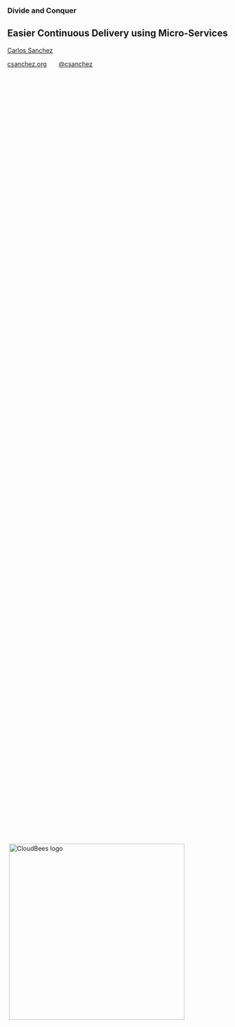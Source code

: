 ### Divide and Conquer
## Easier Continuous Delivery using Micro-Services

[Carlos Sanchez](http://csanchez.org)

[csanchez.org](http://csanchez.org) &nbsp;&nbsp;&nbsp;&nbsp;&nbsp; [@csanchez](http://twitter.com/csanchez)

<span style="display: inline-block; height: 100%; vertical-align: middle;"></span>
<img width="400" data-src="../assets/cloudbees-logo_4.png" alt="CloudBees logo" style="vertical-align: middle; ">
<img width="540" data-src="logo.png" alt="Bosnia Agile Day logo" style="vertical-align: middle; background:black;">


<!-- <small>[Watch online at carlossg.github.io/presentations](https://carlossg.github.io/presentations)</small> -->

---

# About me

Engineer @ CloudBees, Scaling Jenkins

Author of Jenkins Kubernetes plugin

Contributor to Jenkins and Maven official Docker images

Long time OSS contributor at Apache Maven, Eclipse, Puppet,…

<img width="300" data-src="../assets/gde.png" alt="GDE logo">


---



# Micro Services

> the microservice architectural style is an approach to developing a single application as a suite of **small services**,
each running in its own process and **communicating with lightweight mechanisms**, often an HTTP resource API.

----

> These services are built around **business capabilities** and **independently deployable** by fully automated deployment machinery.

<small>James Lewis and Martin Fowler</small>

----

* One application, multiple small services
* Separate processes with lightweight comunications, typically HTTP
* Deployed independently
* Minimal centralized management
* Fully automated deployment

----

### Monolith vs Micro-Services

![](../assets/sketch.png)

----

#### Componentization via Services

vs libraries

----

#### Organized around Business Capabilities

cross functional teams

#### Products not Projects

business oriented

ongoing maintenance

----

<!-- #### Smart endpoints and dumb pipes

vs ESB

decoupled and cohesive

----
-->

#### Decentralized Governance

different lenguages

Amazon: you build it you run it

----

#### Decentralized Data Management

each service manages its own database

----

#### Infrastructure Automation

Continuous Delivery

----

#### Evolutionary Design

modular design and replaceability

----

#### Design for failure

resiliency and self-healing

----

<!-- <small>[https://martinfowler.com/articles/microservices.html](https://martinfowler.com/articles/microservices.html)</small> -->


<img width="500" data-src="../assets/youmustbethistall.png">

* Rapid provisioning
* Basic monitoring
* Rapid application deployment - DevOps Culture

<small>[https://martinfowler.com/bliki/MicroservicePrerequisites.html](https://martinfowler.com/bliki/MicroservicePrerequisites.html)</small>

----

## Organizational Structure


> Any organization that designs a system will inevitably produce a design whose structure is a copy of the organization's communication structure.

<small>Conway's Law</small>

---




## Continuous Deployment

The first 90%

* Develop
* Build
* Test
* Deploy

----

## Continuous Deployment

The other 90%

* Monitor
* React to problems
* Prevent problems


----

### Automation
### Automation
### Automation

----

<img height="100%" width="100%" data-src="../assets/devops_borat.png">

----

> If you haven't automatically destroyed something by mistake, you are not automating enough

----

## Deploy without downtime

* Blue-Green deployment
* Canary deployment

----

[![](../assets/blue_green_deployments.png)](https://blog.snap-ci.com/blog/2015/06/22/continuous-deployment-strategies/)

----

[![](../assets/canary_deployments.png)]](https://blog.snap-ci.com/blog/2015/06/22/continuous-deployment-strategies/)

----

Monitoring is the new testing

----

Use data from monitoring

Take proactive actions, ie. scaling

----

# (Auto)Scaling

New and interesting problems

----

## Example: AWS

Infinite capacity

----

## Example: AWS

Resource limits: VPCs, snapshots, some instance sizes

Rate limits: affect the whole account

----

## Example: AWS

Always use different accounts for testing/production and possibly different teams

Retrying is your friend, but with exponential backoff

----

# Pets vs Cattle

----

> How would you design your infrastructure if you couldn't login? Ever.

<small>Kelsey Hightower</small>


<!--
## Pets vs Cattle vs Chicken

![](Chicken_cartoon_04.svg)

<small>[http://www.cloudcomputingexpo.com/node/3293710](http://www.cloudcomputingexpo.com/node/3293710)</small>
-->

----

## Stateful Services are Hard

Inherently

Do your services need to be deployed in a specific order?

----

Adding more replicas to services is not trivial

- data needs to be synced across replicas
- what if you kill a master node vs a replica

---




# Resilient & Self Healing Systems

----

Services need to auto adapt to changes and errors

In case of unexpected errors, try to adapt and restore to working condition

----

Never expect an order of deployment

Will your app crash if database is not yet up and running?

----

In case your database is down, what would you do?

1. send an alert and fail fast
2. keep trying

----

Services need to retry calls

Can conflict with fail-fast

----

In complex systems there is no single cause of failure

----

## Embrace failure!

![](../assets/disaster-girl.jpg)

----

## The Principles of Chaos Engineering

[principlesofchaos.org](http://principlesofchaos.org/)

* Build a Hypothesis around Steady State Behavior
* Vary Real-world Events
* Run Experiments in Production
* Automate Experiments to Run Continuously

----

![](../assets/chaosmonkey.jpeg)

----

## FIT : Failure Injection Testing

Middle ground between isolated testing and large scale chaos exercises

<small>[http://techblog.netflix.com/2014/10/fit-failure-injection-testing.html](http://techblog.netflix.com/2014/10/fit-failure-injection-testing.html)</small>


---







# Micro Services and Containers

----

![](../assets/docker-logo.png)

----

<img width="200%" data-src="../assets/lstoll.png">

----

## But it is not trivial

![](../assets/bad-containers.jpeg)

<!--
![](../assets/microservices-shit.jpg)
-->

----


## Cluster Orchestration

Allow running services in cluster

Abstract underlying infrastructure

High availability

Handle persistence for you

Network isolation and SDNs


----


![](../assets/mesos-logo.png)
<img data-src="../assets/docker-swarm-logo.png" width="25%">
<img data-src="../assets/kubernetes-logo-text.png">

---





# Hvala!

[csanchez.org](http://csanchez.org)

<img height="64px" style="vertical-align:middle" data-src="../assets/twitter-logo.png"> [csanchez](http://twitter.com/csanchez)

<img height="64px" style="vertical-align:middle" data-src="../assets/GitHub-Mark-64px.png"> [carlossg](https://github.com/carlossg)

[<img width="400" data-src="../assets/cloudbees-logo_4.png" alt="CloudBees logo">](http://cloudbees.com)
